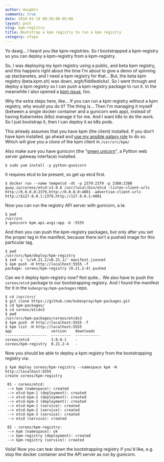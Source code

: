```yaml
---
author: dougbtv
comments: true
date: 2016-01-18 09:28:00-05:00
layout: post
slug: kpm-registry
title: Bootstrap a kpm registry to run a kpm registry
category: nfvpe
---
```


Yo dawg... I heard you like kpm-registries. So I bootstrapped a kpm-registry so you can deploy a kpm-registry from a kpm-registry.

So, I was deploying my kpm registry using a public, and beta kpm registry, and this happens right about the time I'm about to give a demo of spinning up stackanetes, and I need a kpm registry for that... But, the beta kpm registry (beta.kpm.sh) was down, argh/fiddlesticks!. So I went through and deploy a kpm registry so I can push a kpm registry package to run it. In the meanwhile I also opened a [kpm issue](https://github.com/coreos/kpm/issues/148), too.

Why the extra steps here, like... If you can run a kpm registry without a kpm registry, why would you do it? The thing is... Then I'm managing it myself (between a single docker container and a gunicorn web app), instead of having Kubernetes (k8s) manage it for me. And I want k8s to do the work. So I just bootstrap it, then I can deploy it as k8s pods.

This already assumes that you have kpm (the client) installed. If you don't have kpm installed, go ahead and [use my ansible galaxy role](https://galaxy.ansible.com/dougbtv/kpm-install/) to do so. Which will give you a clone of the kpm client in `/usr/src/kpm/`

Also make sure you have gunicorn (the "[green unicorn](http://gunicorn.org/)", a Python web server gateway interface) installed.

```
$ sudo yum install -y python-gunicorn
```

It requires etcd to be present, so get up etcd first.

```
$ docker run --name tempetcd -dt -p 2379:2379 -p 2380:2380 quay.io/coreos/etcd:v3.0.6 /usr/local/bin/etcd -listen-client-urls http://0.0.0.0:2379,http://0.0.0.0:4001 -advertise-client-urls http://$127.0.0.1:2379,http://127.0.0.1:4001
```

Now you can run the registry API server with gunicorn, a la:

```
$ pwd
/usr/src
$ gunicorn kpm.api.wsgi:app -b :5555
```

And then you can push the kpm-registry packages, but only after you set the proper tag in the manifest, because there isn't a pushed image for this particular tag.

```
$ pwd
/usr/src/kpm/deploy/kpm-registry
$ sed -i 's/v0.21.2/v0.21.1/' manifest.jsonnet 
$ kpm push -H http://localhost:5555 -f
package: coreos/kpm-registry (0.21.2-4) pushed
```

Can we it deploy kpm-registry now? Not quite... We also have to push the `coreos/etcd` package to our bootstrapping registry. And I found the manifest for it in the `kubespray/kpm-packages` repo.

```
$ cd /usr/src/
$ git clone https://github.com/kubespray/kpm-packages.git
$ cd kpm-packages/
$ cd coreos/etcdv3
$ pwd
/usr/src/kpm-packages/coreos/etcdv3
$ kpm push -H http://localhost:5555 -f
$ kpm list -H http://localhost:5555
app                  version    downloads
-------------------  ---------  -----------
coreos/etcd          3.0.6-1    -
coreos/kpm-registry  0.21.2-4   -
```

Now you should be able to deploy a kpm registry from the bootstrapping registry via:

```
$ kpm deploy coreos/kpm-registry --namespace kpm -H http://localhost:5555
create coreos/kpm-registry 

 01 - coreos/etcd:
 --> kpm (namespace): created
 --> etcd-kpm-1 (deployment): created
 --> etcd-kpm-2 (deployment): created
 --> etcd-kpm-3 (deployment): created
 --> etcd-kpm-1 (service): created
 --> etcd-kpm-2 (service): created
 --> etcd-kpm-3 (service): created
 --> etcd (service): created

 02 - coreos/kpm-registry:
 --> kpm (namespace): ok
 --> kpm-registry (deployment): created
 --> kpm-registry (service): created

```

Voila! Now you can tear down the bootstrapping registry if you'd like, e.g. stop the docker container and the API server as run by gunicorn.

